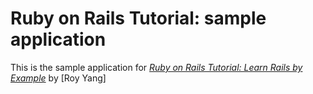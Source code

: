 # Ruby on Rails Tutorial: sample application

This is the sample application for
[*Ruby on Rails Tutorial: Learn Rails by Example*](http://railstutorial.org/)
by [Roy Yang]

